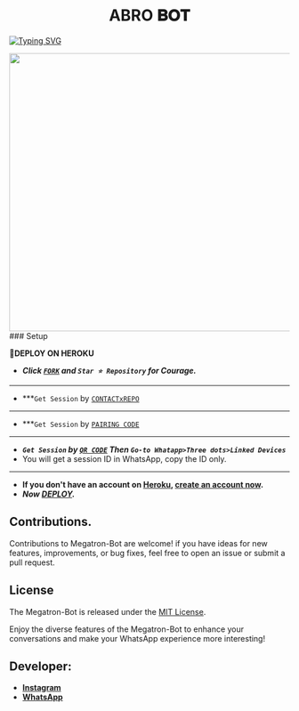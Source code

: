  <h1 align="center"> ABRO 𝐁𝐎𝐓  </h1>
<a href="https://git.io/typing-svg"><img src="https://readme-typing-svg.demolab.com?font=Impact&size=50&pause=1000&color=1BAFBAFF&center=true&width=1150&height=100&lines=ABRO BOT;MULTI+DEVICE+WHATSAPP+BOT;CREATED+BY+ABRO+TECH; RELEASED+BY+ABRO.2024" alt="Typing SVG" /></a>
  </p>



<img src="https://imgur.com/7doiWDc.jpg" width="650" height="500"/>
### Setup

**📌DEPLOY ON HEROKU**
   - ***Click [`FORK`](https://github.com/Temitopeareo/FUGU1/fork) and `Star ⭐ Repository` for Courage.***
---
   - ***`Get Session` by  [`CONTACTxREPO`](https://megatronkim-c3bee4d3c846.herokuapp.com/)
---
   - ***`Get Session` by  [`PAIRING CODE`](https://abrotech-qr-acb8c4a29a5d.herokuapp.com/pair)
---
   - ***`Get Session` by  [`QR CODE`](https://abrotech-qr-acb8c4a29a5d.herokuapp.com/qr) Then `Go-to Whatapp>Three dots>Linked Devices`***
   - You will get a session ID in WhatsApp, copy the ID only.
---
   - **If you don't have an account on [Heroku](https://signup.heroku.com/), [create an account now](https://signup.heroku.com/).**
   - ***Now [DEPLOY](https://dashboard.heroku.com/new?template=https://github.com/Temitopeareo/FUGU1).***


## Contributions.  

Contributions to Megatron-Bot are welcome! if you have ideas for new features, improvements, or bug fixes, feel free to open an issue or submit a pull request.

## License

The Megatron-Bot is released under the [MIT License](https://opensource.org/licenses/MIT).

Enjoy the diverse features of the Megatron-Bot to enhance your conversations and make your WhatsApp experience more interesting!

## Developer:

- [**Instagram**](https://instagram.com/Kimmy31)
- [**WhatsApp**](https://wa.me/254790593618)

